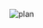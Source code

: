 
![plan](https://github.com/sevvalbadilli/InstagramCloneSwiftUI/assets/87374127/ed52edda-ac9d-4d01-a7e6-ca1920e36bf1)
